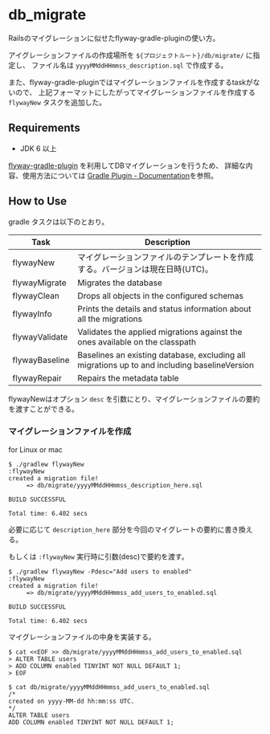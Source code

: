# db_migrate
Railsのマイグレーションに似せたflyway-gradle-pluginの使い方。

アイグレーションファイルの作成場所を `${プロジェクトルート}/db/migrate/` に指定し、
ファイル名は `yyyyMMddHHmmss_description.sql` で作成する。

また、flyway-gradle-pluginではマイグレーションファイルを作成するtaskがないので、
上記フォーマットにしたがってマイグレーションファイルを作成する `flywayNew` タスクを追加した。


Requirements
-----

+ JDK 6 以上

[flyway-gradle-plugin](https://github.com/flyway/flyway/tree/master/flyway-gradle-plugin)
を利用してDBマイグレーションを行うため、
詳細な内容、使用方法については [Gradle Plugin - Documentation](http://flywaydb.org/documentation/gradle/)を参照。



How to Use
-----
gradle タスクは以下のとおり。

|Task|Description|
|----|-----------|
|flywayNew|マイグレーションファイルのテンプレートを作成する。バージョンは現在日時(UTC)。|
|flywayMigrate|Migrates the database|
|flywayClean|Drops all objects in the configured schemas|
|flywayInfo|Prints the details and status information about all the migrations|
|flywayValidate|Validates the applied migrations against the ones available on the classpath|
|flywayBaseline|Baselines an existing database, excluding all migrations up to and including baselineVersion|
|flywayRepair|Repairs the metadata table|

flywayNewはオプション `desc` を引数にとり、マイグレーションファイルの要約を渡すことができる。


### マイグレーションファイルを作成

for Linux or mac

```
$ ./gradlew flywayNew
:flywayNew
created a migration file!
     => db/migrate/yyyyMMddHHmmss_description_here.sql

BUILD SUCCESSFUL

Total time: 6.402 secs
```

必要に応じて `description_here` 部分を今回のマイグレートの要約に書き換える。

もしくは `:flywayNew` 実行時に引数(desc)で要約を渡す。

```
$ ./gradlew flywayNew -Pdesc="Add users to enabled"
:flywayNew
created a migration file!
     => db/migrate/yyyyMMddHHmmss_add_users_to_enabled.sql

BUILD SUCCESSFUL

Total time: 6.402 secs
```


マイグレーションファイルの中身を実装する。

```
$ cat <<EOF >> db/migrate/yyyyMMddHHmmss_add_users_to_enabled.sql
> ALTER TABLE users
> ADD COLUMN enabled TINYINT NOT NULL DEFAULT 1;
> EOF

$ cat db/migrate/yyyyMMddHHmmss_add_users_to_enabled.sql
/*
created on yyyy-MM-dd hh:mm:ss UTC.
*/
ALTER TABLE users
ADD COLUMN enabled TINYINT NOT NULL DEFAULT 1;
```

